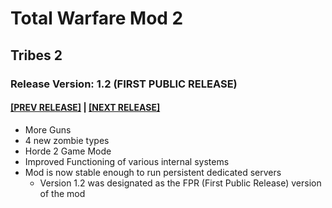 # Total Warfare Mod 2
## Tribes 2
### Release Version: 1.2 (FIRST PUBLIC RELEASE)
#### [[PREV RELEASE]](1.1.md) | [[NEXT RELEASE]](1.3.md)
* More Guns
* 4 new zombie types
* Horde 2 Game Mode
* Improved Functioning of various internal systems
* Mod is now stable enough to run persistent dedicated servers
  * Version 1.2 was designated as the FPR (First Public Release) version of the mod 